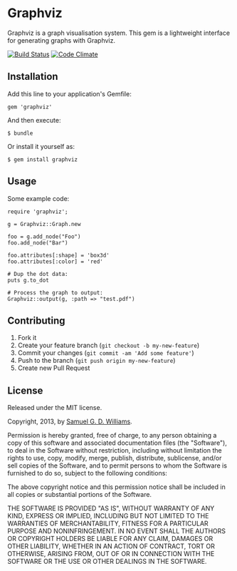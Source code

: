 # Graphviz

Graphviz is a graph visualisation system. This gem is a lightweight interface for generating graphs with Graphviz.

[![Build Status](https://travis-ci.org/ioquatix/graphviz.svg)](https://travis-ci.org/ioquatix/graphviz)
[![Code Climate](https://codeclimate.com/github/ioquatix/graphviz.png)](https://codeclimate.com/github/ioquatix/graphviz)

## Installation

Add this line to your application's Gemfile:

    gem 'graphviz'

And then execute:

    $ bundle

Or install it yourself as:

    $ gem install graphviz

## Usage

Some example code:

	require 'graphviz';

	g = Graphviz::Graph.new

	foo = g.add_node("Foo")
	foo.add_node("Bar")

	foo.attributes[:shape] = 'box3d'
	foo.attributes[:color] = 'red'

	# Dup the dot data:
	puts g.to_dot

	# Process the graph to output:
	Graphviz::output(g, :path => "test.pdf")

## Contributing

1. Fork it
2. Create your feature branch (`git checkout -b my-new-feature`)
3. Commit your changes (`git commit -am 'Add some feature'`)
4. Push to the branch (`git push origin my-new-feature`)
5. Create new Pull Request

## License

Released under the MIT license.

Copyright, 2013, by [Samuel G. D. Williams](http://www.codeotaku.com/samuel-williams).

Permission is hereby granted, free of charge, to any person obtaining a copy
of this software and associated documentation files (the "Software"), to deal
in the Software without restriction, including without limitation the rights
to use, copy, modify, merge, publish, distribute, sublicense, and/or sell
copies of the Software, and to permit persons to whom the Software is
furnished to do so, subject to the following conditions:

The above copyright notice and this permission notice shall be included in
all copies or substantial portions of the Software.

THE SOFTWARE IS PROVIDED "AS IS", WITHOUT WARRANTY OF ANY KIND, EXPRESS OR
IMPLIED, INCLUDING BUT NOT LIMITED TO THE WARRANTIES OF MERCHANTABILITY,
FITNESS FOR A PARTICULAR PURPOSE AND NONINFRINGEMENT. IN NO EVENT SHALL THE
AUTHORS OR COPYRIGHT HOLDERS BE LIABLE FOR ANY CLAIM, DAMAGES OR OTHER
LIABILITY, WHETHER IN AN ACTION OF CONTRACT, TORT OR OTHERWISE, ARISING FROM,
OUT OF OR IN CONNECTION WITH THE SOFTWARE OR THE USE OR OTHER DEALINGS IN
THE SOFTWARE.
